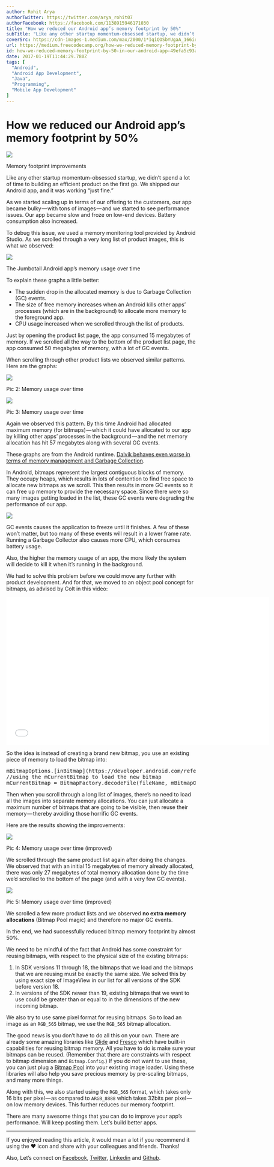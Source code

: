```yaml
---
author: Rohit Arya
authorTwitter: https://twitter.com/arya_rohit07
authorFacebook: https://facebook.com/1138915946171030
title: "How we reduced our Android app’s memory footprint by 50%"
subTitle: "Like any other startup momentum-obsessed startup, we didn’t spend a lot of time to building an efficient product on the first go. We ship..."
coverSrc: https://cdn-images-1.medium.com/max/2000/1*IqiQOSbYUgaA_166irZLUg.jpeg
url: https://medium.freecodecamp.org/how-we-reduced-memory-footprint-by-50-in-our-android-app-49efa5c93ad8
id: how-we-reduced-memory-footprint-by-50-in-our-android-app-49efa5c93ad8
date: 2017-01-19T11:44:29.780Z
tags: [
  "Android",
  "Android App Development",
  "Java",
  "Programming",
  "Mobile App Development"
]
---
```

# How we reduced our Android app’s memory footprint by 50%







![](https://cdn-images-1.medium.com/max/2000/1*IqiQOSbYUgaA_166irZLUg.jpeg)

Memory footprint improvements







Like any other startup momentum-obsessed startup, we didn’t spend a lot of time to building an efficient product on the first go. We shipped our Android app, and it was working “just fine.”

As we started scaling up in terms of our offering to the customers, our app became bulky — with tons of images — and we started to see performance issues. Our app became slow and froze on low-end devices. Battery consumption also increased.

To debug this issue, we used a memory monitoring tool provided by Android Studio. As we scrolled through a very long list of product images, this is what we observed:



![](https://cdn-images-1.medium.com/max/1600/1*Xl1mzt7IxkIMNqaufLc2qA.png)

The Jumbotail Android app’s memory usage over time



To explain these graphs a little better:

*   The sudden drop in the allocated memory is due to Garbage Collection (GC) events.
*   The size of free memory increases when an Android kills other apps’ processes (which are in the background) to allocate more memory to the foreground app.
*   CPU usage increased when we scrolled through the list of products.

Just by opening the product list page, the app consumed 15 megabytes of memory. If we scrolled all the way to the bottom of the product list page, the app consumed 50 megabytes of memory, with a lot of GC events.

When scrolling through other product lists we observed similar patterns. Here are the graphs:



![](https://cdn-images-1.medium.com/max/1600/1*pmm1lTuQgN0TxQRfE_6Cwg.png)

Pic 2: Memory usage over time





![](https://cdn-images-1.medium.com/max/1600/1*Wfqo-YN5NTUqH6oOpZJIxw.png)

Pic 3: Memory usage over time



Again we observed this pattern. By this time Android had allocated maximum memory (for bitmaps) — which it could have allocated to our app by killing other apps’ processes in the background — and the net memory allocation has hit 57 megabytes along with several GC events.

These graphs are from the Android runtime. [Dalvik behaves even worse in terms of memory management and Garbage Collection](https://source.android.com/devices/tech/dalvik/).

In Android, bitmaps represent the largest contiguous blocks of memory. They occupy heaps, which results in lots of contention to find free space to allocate new bitmaps as we scroll. This then results in more GC events so it can free up memory to provide the necessary space. Since there were so many images getting loaded in the list, these GC events were degrading the performance of our app.



![](https://cdn-images-1.medium.com/max/1600/1*r7s67WCZA06DJyI3aU6JuQ.gif)



GC events causes the application to freeze until it finishes. A few of these won’t matter, but too many of these events will result in a lower frame rate. Running a Garbage Collector also causes more CPU, which consumes battery usage.

Also, the higher the memory usage of an app, the more likely the system will decide to kill it when it’s running in the background.

We had to solve this problem before we could move any further with product development. And for that, we moved to an object pool concept for bitmaps, as advised by Colt in this video:





<iframe data-width="854" data-height="480" width="700" height="393" src="/media/b02f51adc34252dbdbf9e5c7521e214b?postId=49efa5c93ad8" data-media-id="b02f51adc34252dbdbf9e5c7521e214b" data-thumbnail="https://i.embed.ly/1/image?url=https%3A%2F%2Fi.ytimg.com%2Fvi%2F_ioFW3cyRV0%2Fhqdefault.jpg&amp;key=4fce0568f2ce49e8b54624ef71a8a5bd" allowfullscreen="" frameborder="0"></iframe>





So the idea is instead of creating a brand new bitmap, you use an existing piece of memory to load the bitmap into:

<pre name="84f8" id="84f8" class="graf graf--pre graf-after--p">mBitmapOptions.[inBitmap](https://developer.android.com/reference/android/graphics/BitmapFactory.Options.html#inBitmap) = mCurrentBitmap;  
//using the mCurrentBitmap to load the new bitmap  
mCurrentBitmap = BitmapFactory.decodeFile(fileName, mBitmapOptions);</pre>

Then when you scroll through a long list of images, there’s no need to load all the images into separate memory allocations. You can just allocate a maximum number of bitmaps that are going to be visible, then reuse their memory — thereby avoiding those horrific GC events.

Here are the results showing the improvements:



![](https://cdn-images-1.medium.com/max/1600/1*wDzaQ4jwqGGfZLzGvkLCFg.png)

Pic 4: Memory usage over time (improved)



We scrolled through the same product list again after doing the changes. We observed that with an initial 15 megabytes of memory already allocated, there was only 27 megabytes of total memory allocation done by the time we’d scrolled to the bottom of the page (and with a very few GC events).



![](https://cdn-images-1.medium.com/max/1600/1*z8owi_QAyugPeAi_JfUqHQ.png)

Pic 5: Memory usage over time (improved)



We scrolled a few more product lists and we observed **no extra memory allocations** (Bitmap Pool magic) and therefore no major GC events.

In the end, we had successfully reduced bitmap memory footprint by almost 50%.

We need to be mindful of the fact that Android has some constraint for reusing bitmaps, with respect to the physical size of the existing bitmaps:

1.  In SDK versions 11 through 18, the bitmaps that we load and the bitmaps that we are reusing must be exactly the same size. We solved this by using exact size of ImageView in our list for all versions of the SDK before version 18.
2.  In versions of the SDK newer than 19, existing bitmaps that we want to use could be greater than or equal to in the dimensions of the new incoming bitmap.

We also try to use same pixel format for reusing bitmaps. So to load an image as an `RGB_565` bitmap, we use the `RGB_565` bitmap allocation.

The good news is you don’t have to do all this on your own. There are already some amazing libraries like [Glide](https://github.com/bumptech/glide) and [Fresco](https://github.com/facebook/fresco) which have built-in capabilities for reusing bitmap memory. All you have to do is make sure your bitmaps can be reused. (Remember that there are constraints with respect to bitmap dimension and `Bitmap.Config`.) If you do not want to use these, you can just plug a [Bitmap Pool](https://github.com/amitshekhariitbhu/GlideBitmapPool) into your existing image loader. Using these libraries will also help you save precious memory by pre-scaling bitmaps, and many more things.

Along with this, we also started using the `RGB_565` format, which takes only 16 bits per pixel — as compared to `ARGB_8888` which takes 32bits per pixel — on low memory devices. This further reduces our memory footprint.

There are many awesome things that you can do to improve your app’s performance. Will keep posting them. Let’s build better apps.











* * *







If you enjoyed reading this article, it would mean a lot if you recommend it using the ❤ icon and share with your colleagues and friends. Thanks!

Also, Let’s connect on [Facebook](https://www.facebook.com/aryarohit07), [Twitter](https://twitter.com/arya_rohit07), [Linkedin](https://in.linkedin.com/in/aryarohit07) and [Github](https://github.com/aryarohit07/).








